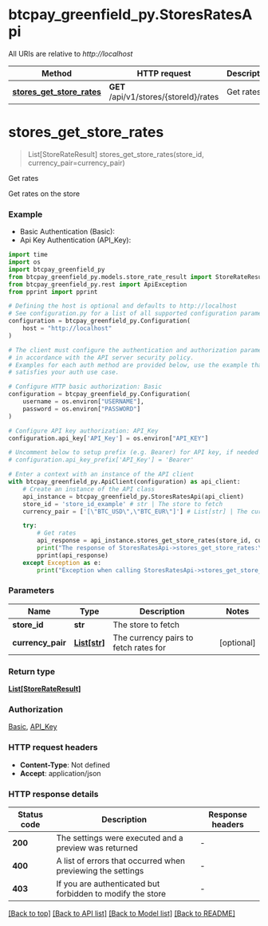 # btcpay_greenfield_py.StoresRatesApi

All URIs are relative to *http://localhost*

Method | HTTP request | Description
------------- | ------------- | -------------
[**stores_get_store_rates**](StoresRatesApi.md#stores_get_store_rates) | **GET** /api/v1/stores/{storeId}/rates | Get rates


# **stores_get_store_rates**
> List[StoreRateResult] stores_get_store_rates(store_id, currency_pair=currency_pair)

Get rates

Get rates on the store

### Example

* Basic Authentication (Basic):
* Api Key Authentication (API_Key):
```python
import time
import os
import btcpay_greenfield_py
from btcpay_greenfield_py.models.store_rate_result import StoreRateResult
from btcpay_greenfield_py.rest import ApiException
from pprint import pprint

# Defining the host is optional and defaults to http://localhost
# See configuration.py for a list of all supported configuration parameters.
configuration = btcpay_greenfield_py.Configuration(
    host = "http://localhost"
)

# The client must configure the authentication and authorization parameters
# in accordance with the API server security policy.
# Examples for each auth method are provided below, use the example that
# satisfies your auth use case.

# Configure HTTP basic authorization: Basic
configuration = btcpay_greenfield_py.Configuration(
    username = os.environ["USERNAME"],
    password = os.environ["PASSWORD"]
)

# Configure API key authorization: API_Key
configuration.api_key['API_Key'] = os.environ["API_KEY"]

# Uncomment below to setup prefix (e.g. Bearer) for API key, if needed
# configuration.api_key_prefix['API_Key'] = 'Bearer'

# Enter a context with an instance of the API client
with btcpay_greenfield_py.ApiClient(configuration) as api_client:
    # Create an instance of the API class
    api_instance = btcpay_greenfield_py.StoresRatesApi(api_client)
    store_id = 'store_id_example' # str | The store to fetch
    currency_pair = ['[\"BTC_USD\",\"BTC_EUR\"]'] # List[str] | The currency pairs to fetch rates for (optional)

    try:
        # Get rates
        api_response = api_instance.stores_get_store_rates(store_id, currency_pair=currency_pair)
        print("The response of StoresRatesApi->stores_get_store_rates:\n")
        pprint(api_response)
    except Exception as e:
        print("Exception when calling StoresRatesApi->stores_get_store_rates: %s\n" % e)
```



### Parameters

Name | Type | Description  | Notes
------------- | ------------- | ------------- | -------------
 **store_id** | **str**| The store to fetch | 
 **currency_pair** | [**List[str]**](str.md)| The currency pairs to fetch rates for | [optional] 

### Return type

[**List[StoreRateResult]**](StoreRateResult.md)

### Authorization

[Basic](../README.md#Basic), [API_Key](../README.md#API_Key)

### HTTP request headers

 - **Content-Type**: Not defined
 - **Accept**: application/json

### HTTP response details
| Status code | Description | Response headers |
|-------------|-------------|------------------|
**200** | The settings were executed and a preview was returned |  -  |
**400** | A list of errors that occurred when previewing the settings |  -  |
**403** | If you are authenticated but forbidden to modify the store |  -  |

[[Back to top]](#) [[Back to API list]](../README.md#documentation-for-api-endpoints) [[Back to Model list]](../README.md#documentation-for-models) [[Back to README]](../README.md)

